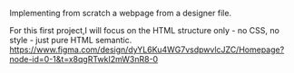 Implementing from scratch a webpage from a designer file.

For this first project,I will focus on the HTML structure only - no CSS, no style - just pure HTML semantic.
https://www.figma.com/design/dyYL6Ku4WG7vsdpwvlcJZC/Homepage?node-id=0-1&t=x8qgRTwkI2mW3nR8-0
